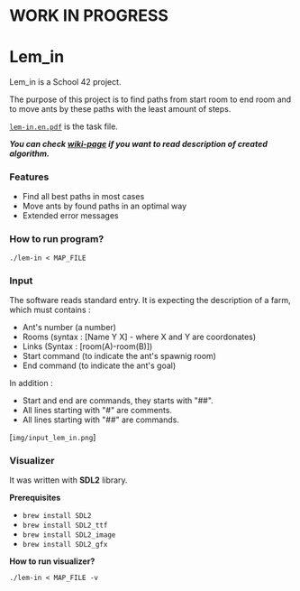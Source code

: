 # WORK IN PROGRESS

# Lem_in

Lem_in is a School 42 project.

The purpose of this project is to find paths from start room to end room and to move ants by these paths with the least amount of steps.

[`lem-in.en.pdf`](/lem-in.en.pdf) is the task file.

_**You can check [wiki-page](../../wiki/Algorithm) if you want to read description of created algorithm.**_

### Features

* Find all best paths in most cases
* Move ants by found paths in an optimal way
* Extended error messages

### How to run program?

```
./lem-in < MAP_FILE
```

### Input

The software reads standard entry. It is expecting the description of a farm, which must contains :

* Ant's number (a number)
* Rooms (syntax : [Name Y X] - where X and Y are coordonates)
* Links (Syntax : [room(A)-room(B)])
* Start command (to indicate the ant's spawnig room)
* End command (to indicate the ant's goal)

In addition :

* Start and end are commands, they starts with "##".
* All lines starting with "#" are comments.
* All lines starting with "##" are commands.

[`img/input_lem_in.png`]

### Visualizer

It was written with **SDL2** library.

**Prerequisites**

* `brew install SDL2`
* `brew install SDL2_ttf`
* `brew install SDL2_image`
* `brew install SDL2_gfx`

**How to run visualizer?**

```
./lem-in < MAP_FILE -v
```
